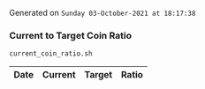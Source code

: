 Generated on `Sunday 03-October-2021 at 18:17:38`

### Current to Target Coin Ratio
`current_coin_ratio.sh`

Date|Current|Target|Ratio
---|---|---|---
